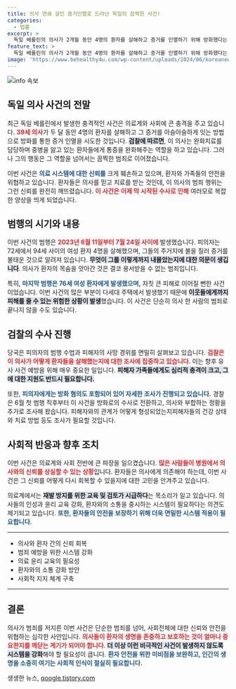 ```yaml
---
title: 의사 연쇄 살인 증거인멸로 드러난 독일의 끔찍한 사건!
categories:
  - 법률
excerpt: >
  독일 베를린의 의사가 2개월 동안 4명의 환자를 살해하고 증거를 인멸하기 위해 방화했다는 충격적인 사건이 발생했습니다. 검찰은 39세 의사를 체포하고, 피해자들은 모두 70대 고령자로, 사건의 전말에 대한 조사가 진행 중입니다.
feature_text: >
  독일 베를린의 의사가 2개월 동안 4명의 환자를 살해하고 증거를 인멸하기 위해 방화했다는 충격적인 사건이 발생했습니다. 검찰은 39세 의사를 체포하고, 피해자들은 모두 70대 고령자로, 사건의 전말에 대한 조사가 진행 중입니다.
image: 'https://www.behealthy4u.com/wp-content/uploads/2024/06/koreanews.jpg'
---
```


<p><img src="https://www.behealthy4u.com/wp-content/uploads/2024/06/koreanews.jpg" alt="info 속보" /></p>

<h2 data-ke-size="size26">독일 의사 사건의 전말</h2>

<p data-ke-size="size16">최근 독일 베를린에서 발생한 충격적인 사건은 의료계와 사회에 큰 충격을 주고 있습니다. <b><span style="color: #ee2323;">39세 의사</span></b>가 두 달 동안 4명의 환자를 살해하고 그 증거를 아슬아슬하게 잇는 방법으로 방화를 통한 증거 인멸을 시도한 것입니다. <b><span style="background-color: #21538527;">검찰에 따르면</span></b>, 이 의사는 완화치료를 담당하며 중병을 앓고 있는 환자들에게 통증을 완화해주는 역할을 하고 있습니다. 그러나 그의 행동은 그 역할을 넘어서는 끔찍한 범죄로 이어졌습니다. </p>

<p data-ke-size="size16">이번 사건은 <b><span style="color: #1a5490;">의료 시스템에 대한 신뢰를</span></b> 크게 훼손하고 있으며, 환자와 가족들의 안전을 위협하고 있습니다. 환자들은 의사를 믿고 치료를 받는 것인데, 이 의사의 범죄 행위는 그런 신뢰를 완전히 깨뜨렸습니다. <b><span style="color: #ee2323;">이 사건은 이제 막 시작된 수사로 인해</span></b> 여러모로 복잡한 양상을 띄게 되었습니다.</p>

<h2 data-ke-size="size26">범행의 시기와 내용</h2>

<p data-ke-size="size16">이번 사건의 범행은 <b><span style="color: #ee2323;">2023년 6월 11일부터 7월 24일 사이에</span></b> 발생했습니다. 피의자는 72세에서 94세 사이의 여성 환자 4명을 살해했으며, 그들의 주거지에 불을 질러 증거를 불태운 것으로 알려져 있습니다. <b><span style="background-color: #21538527;">무엇이 그를 이렇게까지 내몰았는지에 대한 의문이 생깁니다</span></b>. 의사가 환자의 목숨을 앗아간 것은 결코 용서받을 수 없는 범죄입니다.</p>

<p data-ke-size="size16">특히, <b><span style="color: #1a5490;">마지막 범행은 76세 여성 환자에게 발생했으며,</span></b> 자칫 큰 피해로 이어질 뻔한 사건이었습니다. 이번 사건의 많은 부분이 다세대 주택에서 발생했기 때문에 <b><span style="background-color: #21538527;">이웃들에게까지 피해를 줄 수 있는 위험한 상황이 발생</span></b>했습니다. 이 사건은 단순히 의사 한 사람의 범죄로 끝나지 않을 수도 있습니다.</p>

<h2 data-ke-size="size26">검찰의 수사 진행</h2>

<p data-ke-size="size16">당국은 피의자의 범행 수법과 피해자의 사망 경위를 면밀히 살펴보고 있습니다. <b><span style="color: #ee2323;">검찰은 이 의사가 어떻게 환자들을 살해했는지에 대한 조사에 집중하고 있습니다</span></b>. 이는 향후 유사 사건 예방을 위해 매우 중요한 일입니다. <b><span style="background-color: #21538527;">피해자 가족들에게도 심리적 충격이 크고, 그에 대한 지원도 반드시 필요합니다.</span></b></p>

<p data-ke-size="size16">또한, <b><span style="color: #1a5490;">피의자에게는 방화 혐의도 포함되어 있어 자세한 조사가 진행되고 있습니다.</span></b> 경찰은 6월 첫 범행 직후부터 이 사건을 방화로의 수사로 전환하고, 의사와 부합하는 정황을 추가로 조사해 왔습니다. 피해자와의 관계가 어떻게 형성되었는지피해자들의 건강 상태와 치료 방법 등도 조사가 필요할 것입니다.</p>

<h2 data-ke-size="size26">사회적 반응과 향후 조치</h2>

<p data-ke-size="size16">이번 사건은 의료계와 사회 전반에 큰 파장을 일으켰습니다. <b><span style="color: #ee2323;">많은 사람들이 병원에서 의사와의 신뢰를 상실할 수 있는 상황</span></b>입니다. 환자들은 의사에게 의존해야 하는데, 이번 사건은 그 신뢰를 어떻게 다시 회복할 수 있을지에 대한 고민을 안겨주고 있습니다.</p>

<p data-ke-size="size16">의료계에서는 <b><span style="background-color: #21538527;">재발 방지를 위한 교육 및 검토가 시급하다</span></b>는 목소리가 일고 있습니다. 의사들의 인성과 윤리 교육 강화, 환자와의 소통을 중시하는 시스템이 필요하다는 의견도 제기되고 있습니다. <b><span style="color: #1a5490;">또한, 환자들의 안전을 보장하기 위해 더욱 면밀한 시스템 적용이 필요합니다</span></b>.</p>

<hr>

<ul>
<li>의사와 환자 간의 신뢰 회복</li>
<li>범죄 예방을 위한 시스템 강화</li>
<li>의료 윤리 교육의 필요성</li>
<li>환자와의 소통 강화 방안</li>
<li>사회적 지지 체계 구축</li>
</ul>

<hr>

<h2 data-ke-size="size26">결론</h2>

<p data-ke-size="size16">의사가 범죄를 저지른 이번 사건은 단순한 범죄를 넘어, 사회전체에 대한 신뢰와 안전을 위협하는 심각한 사안입니다. <b><span style="color: #ee2323;">의사들이 환자의 생명을 존중하고 보호하는 것이 얼마나 중요한지를 깨닫는 계기가 되어야 합니다</span></b>. <b><span style="background-color: #21538527;">더 이상 이런 비극적인 사건이 발생하지 않도록 시스템을 강화</span></b>해야 할 필요성이 큽니다. <b><span style="color: #1a5490;">환자 안전을 위한 미비점을 보완하고, 인간의 생명을 소중히 여기는 사회적 인식이 절실히 필요합니다.</span></b></p>
생생한 뉴스, <a href="https://qoogle.tistory.com" rel="dofollow">qoogle.tistory.com</a>


